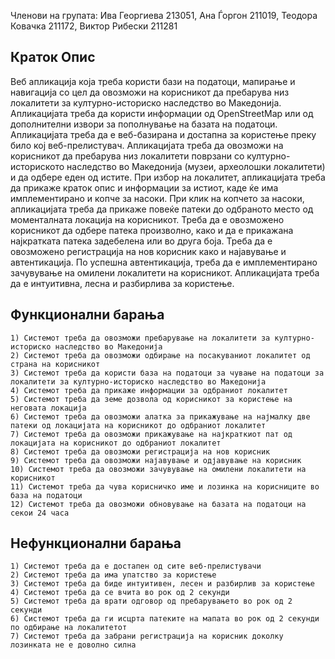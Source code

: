 Членови на групата: Ива Георгиева 213051, Ана Ѓоргон 211019, Теодора Ковачка 211172, Виктор Рибески 211281
## Краток Опис
Веб апликација која треба користи бази на податоци, мапирање и навигација со цел да овозможи на корисникот да пребарува низ локалитети за културно-историско наследство во Македонија. Апликацијата треба да користи информации од OpenStreetMap или од дополнителни извори за пополнување на базата на податоци. Апликацијата треба да е веб-базирана и достапна за користење преку било кој веб-прелистувач. Апликацијата треба да овозможи на корисникот да пребарува низ локалитети поврзани со културно-историското наследство во Македонија (музеи, археолошки локалитети) и да одбере еден од истите. При избор на локалитет, апликацијата треба да прикаже краток опис и информации за истиот, каде ќе има имплементирано и копче за насоки. При клик на копчето за насоки, апликацијата  треба да прикаже повеќе патеки до одбраното место од моменталната локација на корисникот. Треба да е овозможено корисникот да одбере патека произволно, како и да е прикажана најкратката патека задебелена или во друга боја. Треба да е овозможено регистрација на нов корисник како и најавување и автентикација. По успешна автентикација, треба да е имплементирано зачувување на омилени локалитети на корисникот. Апликацијата треба да е интуитивна, лесна и разбирлива за користење.

## Функционални барања
    1) Системот треба да овозможи пребарување на локалитети за културно-историско наследство во Македонија
    2) Системот треба да овозможи одбирање на посакуваниот локалитет од страна на корисникот
    3) Системот треба да користи база на податоци за чување на податоци за локалитети за културно-историско наследство во Македонија 
    4) Системот треба да прикаже информации за одбраниот локалитет
    5) Системот треба да земе дозвола од корисникот за користење на неговата локација
    6) Системот треба да овозможи алатка за прикажување на најмалку две патеки од локацијата на корисникот до одбраниот локалитет
    7) Системот треба да овозможи прикажување на најкраткиот пат од локацијата на корисникот до одбраниот локалитет
    8) Системот треба да овозможи регистрација на нов корисник
    9) Системот треба да овозможи најавување и одјавување на корисник
    10) Системот треба да овозможи зачувување на омилени локалитети на корисникот
    11) Системот треба да чува корисничко име и лозинка на корисниците во база на податоци
    12) Системот треба да овозможи обновување на базата на податоци на секои 24 часа
## Нефункционални барања
    1) Системот треба да е достапен од сите веб-прелистувачи
    2) Системот треба да има упатство за користење
    3) Системот треба да биде интуитивен, лесен и разбирлив за користење 
    4) Системот треба да се вчита во рок од 2 секунди
    5) Системот треба да врати одговор од пребарувањето во рок од 2 секунди
    6) Системот треба да ги исцрта патеките на мапата во рок од 2 секунди по одбирање на локалитетот
    7) Системот треба да забрани регистрација на корисник доколку лозинката не е доволно силна 
